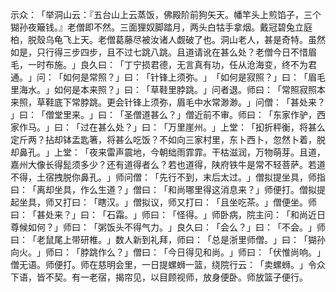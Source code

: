 示众：​「举洞山云：『五台山上云蒸饭，佛殿阶前狗矢天。幡竿头上煎馅子，三个猢孙夜簸钱。』老僧即不然。三面狸奴脚踏月，两头白牯手拿烟。戴冠碧兔立庭柏，脱殼乌龟飞上天。老僧葛藤尽被汝诸人觑破了也。洞山老人，甚是奇特。虽然如是，只行得三步四步，且不过七跳八跳。且道请讹在甚么处？老僧今日不惜眉毛，一时布施。​」良久曰：​「丁宁损君德，无言真有功，任从沧海变，终不为君通。​」问：​「如何是常照？​」曰：​「针锋上须弥。​」​「如何是寂照？​」曰：​「眉毛里海水。​」如何是本来照？​」曰：​「草鞋里脖跳。​」问者退。师曰：​「常照寂照本来照，草鞋底下常脖跳。更会针锋上须弥，眉毛中水常渺渺。​」问僧：​「甚处来？​」曰：​「僧堂里来。​」曰：​「圣僧道甚么？​」僧近前不审。师曰：​「东家作驴，西家作马。​」曰：​「过在甚么处？​」曰：​「万里崖州。​」上堂：​「抝折秤衡，将甚么定斤两？拈却钵盂匙箸，将甚么吃饭？不如向三家村里，东卜西卜，忽然卜着，脱却鼻孔。​」上堂：​「夜来雷声震地，今朝绌雨霏霏。干枯滋润，万物萌芽。且道，嘉州大像长得髭须多少？还有道得者么？若也道得，陕府铁牛是常不轻菩萨。若道不得，土宿拽脱你鼻孔。​」师问僧：​「先行不到，末后太过。​」僧拟提坐具，师指曰：​「离却坐具，作么生道？​」僧曰：​「和尚哪里得这消息来？​」师便打。僧拟提起坐具，师又打曰：​「瞎汉。​」僧拟议，师又打曰：​「且坐吃茶。​」僧便坐。师曰：​「甚处来？​」曰：​「石霜。​」师曰：​「怪得。​」师卧病，院主问：​「和尚近日尊候如何？​」师曰：​「粥饭头不得气力。​」良久曰：​「会么？​」曰：​「不会。​」师曰：​「老鼠尾上带研椎。​」数人新到礼拜，师曰：​「总是浙里师僧。​」曰：​「猢孙向火。​」师曰：​「脖跳作么？​」僧曰：​「今日得见和尚。​」师曰：​「伏惟尚响。​」僧无语。师便打。师在慈明会里，一日提螺蛳一篮，绕院行云：​「卖螺蛳。​」令众下语，皆不契。有一老宿，揭帘见，以目顾视师，放身便卧。师放篮子便行。
